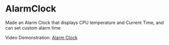 # AlarmClock
Made an Alarm Clock that displays CPU temperature and Current Time, and can set custom alarm time

Video Demonstration: [Alarm Clock](https://www.youtube.com/watch?v=miWMBRECp1M)
